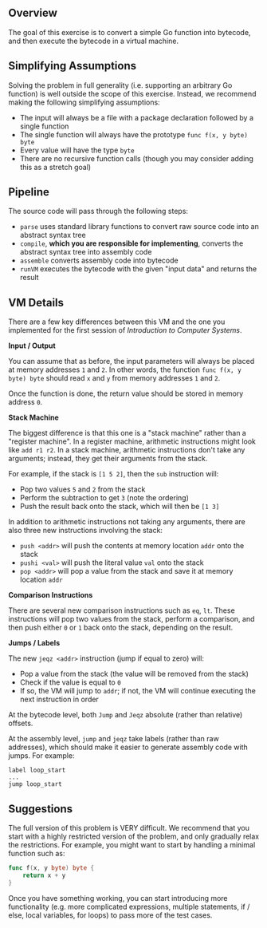 ## Overview

The goal of this exercise is to convert a simple Go function into bytecode, and then execute the bytecode in a virtual machine.

## Simplifying Assumptions

Solving the problem in full generality (i.e. supporting an arbitrary Go function) is well outside the scope of this exercise. Instead, we recommend making the following simplifying assumptions:

- The input will always be a file with a package declaration followed by a single function
- The single function will always have the prototype `func f(x, y byte) byte`
- Every value will have the type `byte`
- There are no recursive function calls (though you may consider adding this as a stretch goal)

## Pipeline

The source code will pass through the following steps:

- `parse` uses standard library functions to convert raw source code into an abstract syntax tree
- `compile`, **which you are responsible for implementing**, converts the abstract syntax tree into assembly code
- `assemble` converts assembly code into bytecode
- `runVM` executes the bytecode with the given "input data" and returns the result

## VM Details

There are a few key differences between this VM and the one you implemented for the first session of _Introduction to Computer Systems_.

**Input / Output**

You can assume that as before, the input parameters will always be placed at memory addresses `1` and `2`. In other words, the function `func f(x, y byte) byte` should read `x` and `y` from memory addresses `1` and `2`.

Once the function is done, the return value should be stored in memory address `0`.

**Stack Machine**

The biggest difference is that this one is a "stack machine" rather than a "register machine". In a register machine, arithmetic instructions might look like `add r1 r2`. In a stack machine, arithmetic instructions don't take any arguments; instead, they get their arguments from the stack.

For example, if the stack is `[1 5 2]`, then the `sub` instruction will:

- Pop two values `5` and `2` from the stack
- Perform the subtraction to get `3` (note the ordering)
- Push the result back onto the stack, which will then be `[1 3]`

In addition to arithmetic instructions not taking any arguments, there are also three new instructions involving the stack:

- `push <addr>` will push the contents at memory location `addr` onto the stack
- `pushi <val>` will push the literal value `val` onto the stack
- `pop <addr>` will pop a value from the stack and save it at memory location `addr`

**Comparison Instructions**

There are several new comparison instructions such as `eq`, `lt`. These instructions will pop two values from the stack, perform a comparison, and then push either `0` or `1` back onto the stack, depending on the result.

**Jumps / Labels**

The new `jeqz <addr>` instruction (jump if equal to zero) will:
- Pop a value from the stack (the value will be removed from the stack)
- Check if the value is equal to `0`
- If so, the VM will jump to `addr`; if not, the VM will continue executing the next instruction in order

At the bytecode level, both `Jump` and `Jeqz` absolute (rather than relative) offsets.

At the assembly level, `jump` and `jeqz` take labels (rather than raw addresses), which should make it easier to generate assembly code with jumps. For example:

```
label loop_start
...
jump loop_start
```

## Suggestions

The full version of this problem is VERY difficult. We recommend that you start with a highly restricted version of the problem, and only gradually relax the restrictions. For example, you might want to start by handling a minimal function such as:

```go
func f(x, y byte) byte {
    return x + y
}
```

Once you have something working, you can start introducing more functionality (e.g. more complicated expressions, multiple statements, if / else, local variables, for loops) to pass more of the test cases.
